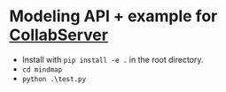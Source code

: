 # Modeling API + example for [CollabServer](https://github.com/collabserver/)

* Install with `pip install -e .` in the root directory.
* `cd mindmap`
* `python .\test.py`
